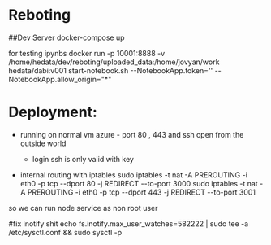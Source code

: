 # Reboting

##Dev Server
docker-compose up

for testing ipynbs
docker run -p 10001:8888 -v /home/hedata/dev/reboting/uploaded_data:/home/jovyan/work hedata/dabi:v001 start-notebook.sh --NotebookApp.token='' --NotebookApp.allow_origin="*"

# Deployment:
* running on normal vm azure  - port 80 , 443 and ssh open from the outside world
  * login ssh is only valid with key

* internal routing with iptables
sudo iptables -t nat -A PREROUTING -i eth0 -p tcp --dport 80 -j REDIRECT --to-port 3000
sudo iptables -t nat -A PREROUTING -i eth0 -p tcp --dport 443 -j REDIRECT --to-port 3001

so we can run node service as non root user

#fix inotify shit
echo fs.inotify.max_user_watches=582222 | sudo tee -a /etc/sysctl.conf && sudo sysctl -p
